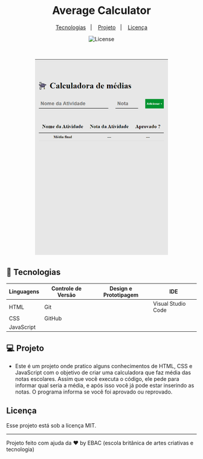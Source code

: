 <h1 align="center"> Average Calculator </h1>

<p align="center">
  <a href="#-tecnologias">Tecnologias</a>&nbsp;&nbsp;&nbsp;|&nbsp;&nbsp;&nbsp;
  <a href="#-projeto">Projeto</a>&nbsp;&nbsp;&nbsp;|&nbsp;&nbsp;&nbsp;
  <a href="#memo-licença">Licença</a>
</p>

<p align="center">
  <img alt="License" src="https://img.shields.io/static/v1?label=license&message=MIT&color=49AA26&labelColor=000000">
</p>

<br>

<p align="center">
  <img alt="projeto DevLinks" src="./assets/img/preview-templates.png" width="70%">
</p>

## 🚀 Tecnologias

| Linguagens | Controle de Versão | Design e Prototipagem | IDE                |
| ---------- | ------------------ | --------------------- | ------------------ |
| HTML       | Git                |                       | Visual Studio Code |
| CSS        | GitHub             |                       |                    |
| JavaScript |                    |                       |                    |

## 💻 Projeto

- Este é um projeto onde pratico alguns conhecimentos de HTML, CSS e JavaScript com o objetivo de criar uma calculadora que faz média das notas escolares. Assim que você executa o código, ele pede para informar qual seria a média, e após isso você já pode estar inserindo as notas. O programa informa se você foi aprovado ou reprovado.

## Licença

Esse projeto está sob a licença MIT.

---

Projeto feito com ajuda da ♥ by EBAC (escola britânica de artes criativas e tecnologia)
